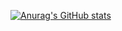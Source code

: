 [![Anurag's GitHub stats](https://github-readme-stats.vercel.app/api?username=jamie7dev&show_icons=true&bg_color=00000000)](https://github.com/jamie7dev/github-readme-stats)

<!--
**jamie7dev/jamie7dev** is a ✨ _special_ ✨ repository because its `README.md` (this file) appears on your GitHub profile.

Here are some ideas to get you started:

- 🔭 I’m currently working on ...
- 🌱 I’m currently learning ...
- 👯 I’m looking to collaborate on ...
- 🤔 I’m looking for help with ...
- 💬 Ask me about ...
- 📫 How to reach me: ...
- 😄 Pronouns: ...
- ⚡ Fun fact: ...
-->
